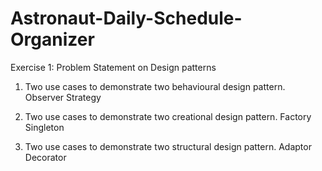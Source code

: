 # Astronaut-Daily-Schedule-Organizer
Exercise 1: Problem Statement on Design patterns

1.	Two use cases to demonstrate two behavioural design pattern.
Observer
Strategy

2.	Two use cases to demonstrate two creational design pattern.
Factory
Singleton

3.	Two use cases to demonstrate two structural design pattern.
Adaptor
Decorator
